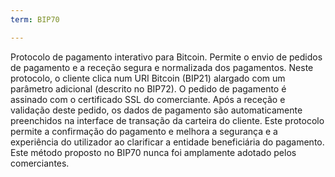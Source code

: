 ```yaml
---
term: BIP70

---
```

Protocolo de pagamento interativo para Bitcoin. Permite o envio de pedidos de pagamento e a receção segura e normalizada dos pagamentos. Neste protocolo, o cliente clica num URI Bitcoin (BIP21) alargado com um parâmetro adicional (descrito no BIP72). O pedido de pagamento é assinado com o certificado SSL do comerciante. Após a receção e validação deste pedido, os dados de pagamento são automaticamente preenchidos na interface de transação da carteira do cliente. Este protocolo permite a confirmação do pagamento e melhora a segurança e a experiência do utilizador ao clarificar a entidade beneficiária do pagamento. Este método proposto no BIP70 nunca foi amplamente adotado pelos comerciantes.